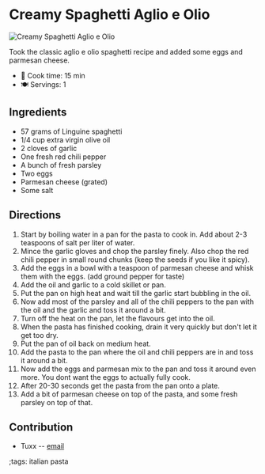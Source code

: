 # Creamy Spaghetti Aglio e Olio

![Creamy Spaghetti Aglio e Olio](pix/creamy-spaghetti-aglio-e-olio.webp)


Took the classic aglio e olio spaghetti recipe and added some eggs and parmesan cheese.

- 🍳 Cook time: 15 min
- 🍽️ Servings: 1

## Ingredients

- 57 grams of Linguine spaghetti
- 1/4 cup extra virgin olive oil
- 2 cloves of garlic
- One fresh red chili pepper
- A bunch of fresh parsley
- Two eggs
- Parmesan cheese (grated)
- Some salt

## Directions

1. Start by boiling water in a pan for the pasta to cook in. Add about 2-3 teaspoons of salt per liter of water.
2. Mince the garlic gloves and chop the parsley finely. Also chop the red chili pepper in small round chunks (keep the seeds if you like it spicy).
3. Add the eggs in a bowl with a teaspoon of parmesan cheese and whisk them with the eggs. (add ground pepper for taste)
4. Add the oil and garlic to a cold skillet or pan.
5. Put the pan on high heat and wait till the garlic start bubbling in the oil.
6. Now add most of the parsley and all of the chili peppers to the pan with the oil and the garlic and toss it around a bit.
7. Turn off the heat on the pan, let the flavours get into the oil.
8. When the pasta has finished cooking, drain it very quickly but don't let it get too dry.
9. Put the pan of oil back on medium heat.
10. Add the pasta to the pan where the oil and chili peppers are in and toss it around a bit.
11. Now add the eggs and parmesan mix to the pan and toss it around even more. You dont want the eggs to actually fully cook.
12. After 20-30 seconds get the pasta from the pan onto a plate.
13. Add a bit of parmesan cheese on top of the pasta, and some fresh parsley on top of that.

## Contribution

- Tuxx -- [email](mailto:basedcooking@danktank.nl)

;tags: italian pasta
